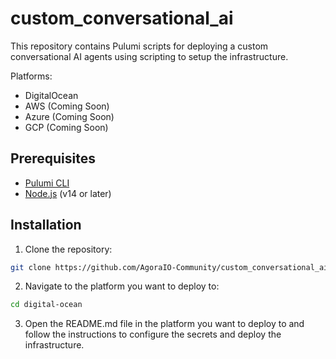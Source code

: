 # custom_conversational_ai

This repository contains Pulumi scripts for deploying a custom conversational AI agents using scripting to setup the infrastructure.

Platforms:

- DigitalOcean
- AWS (Coming Soon)
- Azure (Coming Soon)
- GCP (Coming Soon)

## Prerequisites

- [Pulumi CLI](https://www.pulumi.com/docs/get-started/install/)
- [Node.js](https://nodejs.org/) (v14 or later)

## Installation

1. Clone the repository:

```bash
git clone https://github.com/AgoraIO-Community/custom_conversational_ai
```

2. Navigate to the platform you want to deploy to:

```bash
cd digital-ocean
```

3. Open the README.md file in the platform you want to deploy to and follow the instructions to configure the secrets and deploy the infrastructure.
